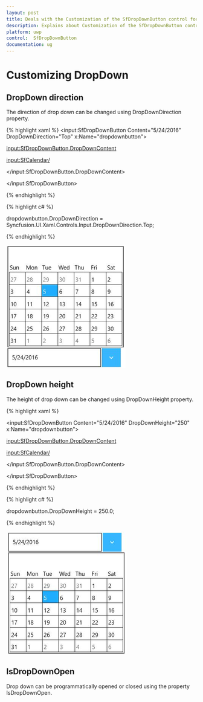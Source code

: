 ```yaml
---
layout: post
title: Deals with the Customization of the SfDropDownButton control for UWP
description: Explains about Customization of the SfDropDownButton control for UWP
platform: uwp
control:  SfDropDownButton
documentation: ug
---
```

# Customizing DropDown


## DropDown direction

The direction of drop down can be changed using DropDownDirection property.

{% highlight xaml %}
<input:SfDropDownButton Content="5/24/2016" DropDownDirection="Top" x:Name="dropdownbutton">

<input:SfDropDownButton.DropDownContent>

<input:SfCalendar/>

</input:SfDropDownButton.DropDownContent>

</input:SfDropDownButton>





{% endhighlight %}

{% highlight c# %}

dropdownbutton.DropDownDirection = Syncfusion.UI.Xaml.Controls.Input.DropDownDirection.Top;


{% endhighlight %}

![](Customizing-DropDown_images/Customizing-DropDown_img1.jpeg)


## DropDown height

The height of drop down can be changed using DropDownHeight property.

{% highlight xaml %}

<input:SfDropDownButton Content="5/24/2016" DropDownHeight="250" x:Name="dropdownbutton">

<input:SfDropDownButton.DropDownContent>

<input:SfCalendar/>

</input:SfDropDownButton.DropDownContent>

</input:SfDropDownButton>



{% endhighlight %}

{% highlight c# %}

dropdownbutton.DropDownHeight = 250.0;


{% endhighlight %}

![](Customizing-DropDown_images/Customizing-DropDown_img2.jpeg)


## IsDropDownOpen

Drop down can be programmatically opened or closed using the property IsDropDownOpen.

